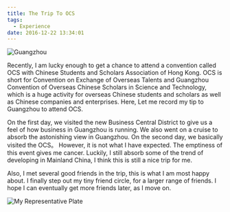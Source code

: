```yaml
---
title: The Trip To OCS
tags:
  - Experience
date: 2016-12-22 13:34:01
---
```

![Guangzhou](/images/PANO_20161221_082115.jpg)

Recently, I am lucky enough to get a chance to attend a convention called OCS with Chinese Students and Scholars Association of Hong Kong. OCS is short for Convention on Exchange of Overseas Talents and Guangzhou Convention of Overseas Chinese Scholars in Science and Technology, which is a huge activity for overseas Chinese students and scholars as well as Chinese companies and enterprises. Here, Let me record my tip to Guangzhou to attend OCS.
<!--more-->
On the first day, we visited the new Business Central District to give us a feel of how business in Guangzhou is running. We also went on a cruise to absorb the astonishing view in Guangzhou. On the second day, we basically visited the OCS。 However, it is not what I have expected. The emptiness of this event gives me cancer. Luckily, I still absorb some of the trend of developing in Mainland China, I think this is still a nice trip for me. 

Also, I met several good friends in the trip, this is what I am most happy about. I finally step out my tiny friend circle, for a larger range of friends. I hope I can eventually get more friends later, as I move on.

![My Representative Plate](/images/IMG_20161221_091044.jpg)